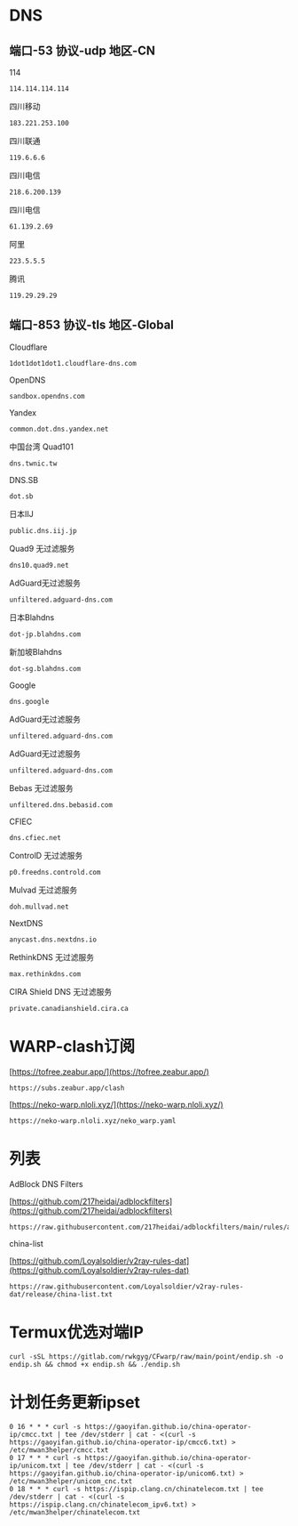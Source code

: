 # DNS

## 端口-53 协议-udp 地区-CN

114
```
114.114.114.114
```

四川移动
```
183.221.253.100
```

四川联通
```
119.6.6.6
```

四川电信
```
218.6.200.139
```

四川电信
```
61.139.2.69
```

阿里
```
223.5.5.5
```

腾讯
```
119.29.29.29
```

## 端口-853 协议-tls 地区-Global

Cloudflare
```
1dot1dot1dot1.cloudflare-dns.com
```

OpenDNS
```
sandbox.opendns.com
```

Yandex
```
common.dot.dns.yandex.net
```

中国台湾 Quad101
```
dns.twnic.tw
```

DNS.SB
```
dot.sb
```

日本IIJ
```
public.dns.iij.jp
```

Quad9 无过滤服务
```
dns10.quad9.net
```

AdGuard无过滤服务
```
unfiltered.adguard-dns.com
```

日本Blahdns
```
dot-jp.blahdns.com
```

新加坡Blahdns
```
dot-sg.blahdns.com
```

Google
```
dns.google
```

AdGuard无过滤服务
```
unfiltered.adguard-dns.com
```

AdGuard无过滤服务
```
unfiltered.adguard-dns.com
```

Bebas 无过滤服务
```
unfiltered.dns.bebasid.com
```

CFIEC
```
dns.cfiec.net
```

ControlD 无过滤服务
```
p0.freedns.controld.com
```

Mulvad 无过滤服务
```
doh.mullvad.net
```

NextDNS
```
anycast.dns.nextdns.io
```

RethinkDNS 无过滤服务
```
max.rethinkdns.com
```

CIRA Shield DNS 无过滤服务
```
private.canadianshield.cira.ca
```

# WARP-clash订阅

[https://tofree.zeabur.app/](https://tofree.zeabur.app/)
```
https://subs.zeabur.app/clash
```

[https://neko-warp.nloli.xyz/](https://neko-warp.nloli.xyz/)
```
https://neko-warp.nloli.xyz/neko_warp.yaml
```

# 列表

AdBlock DNS Filters

[https://github.com/217heidai/adblockfilters](https://github.com/217heidai/adblockfilters)

```
https://raw.githubusercontent.com/217heidai/adblockfilters/main/rules/adblockdns.txt
```
china-list

[https://github.com/Loyalsoldier/v2ray-rules-dat](https://github.com/Loyalsoldier/v2ray-rules-dat)

```
https://raw.githubusercontent.com/Loyalsoldier/v2ray-rules-dat/release/china-list.txt
```

# Termux优选对端IP

```
curl -sSL https://gitlab.com/rwkgyg/CFwarp/raw/main/point/endip.sh -o endip.sh && chmod +x endip.sh && ./endip.sh
```

# 计划任务更新ipset

```
0 16 * * * curl -s https://gaoyifan.github.io/china-operator-ip/cmcc.txt | tee /dev/stderr | cat - <(curl -s https://gaoyifan.github.io/china-operator-ip/cmcc6.txt) > /etc/mwan3helper/cmcc.txt
0 17 * * * curl -s https://gaoyifan.github.io/china-operator-ip/unicom.txt | tee /dev/stderr | cat - <(curl -s https://gaoyifan.github.io/china-operator-ip/unicom6.txt) > /etc/mwan3helper/unicom_cnc.txt
0 18 * * * curl -s https://ispip.clang.cn/chinatelecom.txt | tee /dev/stderr | cat - <(curl -s https://ispip.clang.cn/chinatelecom_ipv6.txt) > /etc/mwan3helper/chinatelecom.txt
```
